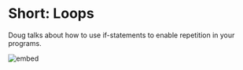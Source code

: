# Short: Loops

Doug talks about how to use if-statements to enable repetition in your programs.

![embed](https://video.cs50.io/WgX8e_O7eG8)
